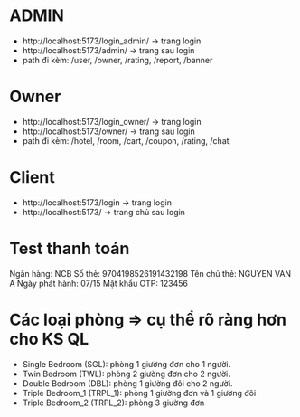 # ADMIN
+ http://localhost:5173/login_admin/ -> trang login
+ http://localhost:5173/admin/ -> trang sau login
+ path đi kèm: /user, /owner, /rating, /report, /banner

# Owner
+ http://localhost:5173/login_owner/ -> trang login
+ http://localhost:5173/owner/ -> trang sau login
+ path đi kèm: /hotel, /room, /cart, /coupon, /rating, /chat

# Client
+ http://localhost:5173/login -> trang login
+ http://localhost:5173/ -> trang chủ sau login

# Test thanh toán
Ngân hàng: NCB
Số thẻ: 9704198526191432198
Tên chủ thẻ: NGUYEN VAN A
Ngày phát hành: 07/15
Mật khẩu OTP: 123456

# Các loại phòng => cụ thể rõ ràng hơn cho KS QL
+ Single Bedroom (SGL): phòng 1 giường đơn cho 1 người.
+ Twin Bedroom (TWL): phòng 2 giường đơn cho 2 người.
+ Double Bedroom (DBL): phòng 1 giường đôi cho 2 người.
+ Triple Bedroom_1 (TRPL_1): phòng 1 giường đơn và 1 giường đôi 
+ Triple Bedroom_2 (TRPL_2): phòng 3 giường đơn